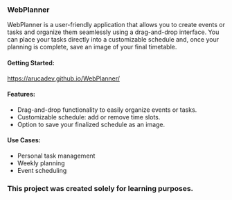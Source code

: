 ### WebPlanner

WebPlanner is a user-friendly application that allows you to create events or tasks and organize them seamlessly using a drag-and-drop interface. 
You can place your tasks directly into a customizable schedule and, once your planning is complete, save an image of your final timetable.

#### Getting Started:
https://arucadev.github.io/WebPlanner/

#### Features:
- Drag-and-drop functionality to easily organize events or tasks.
- Customizable schedule: add or remove time slots.
- Option to save your finalized schedule as an image.

#### Use Cases:
- Personal task management
- Weekly planning
- Event scheduling

### This project was created solely for learning purposes.